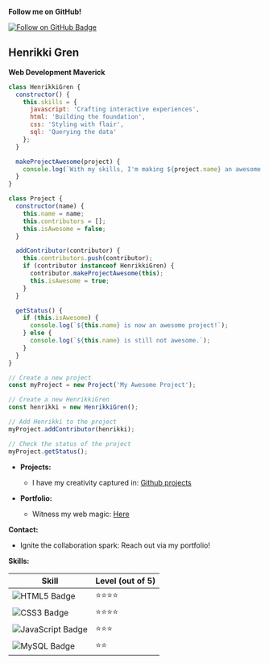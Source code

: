 **Follow me on GitHub\!**

<a href="https://github.com/Aiche-H" target="_blank" rel="noopener noreferrer">
  <img src="https://img.shields.io/badge/Follow%20on%20GitHub-21C699?style=for-the-badge&logo=GitHub" alt="Follow on GitHub Badge">
</a>

## **Henrikki Gren**

**Web Development Maverick**

```javascript
class HenrikkiGren {
  constructor() {
    this.skills = {
      javascript: 'Crafting interactive experiences',
      html: 'Building the foundation',
      css: 'Styling with flair',
      sql: 'Querying the data'
    };
  }

  makeProjectAwesome(project) {
    console.log(`With my skills, I'm making ${project.name} an awesome project!`);
  }
}

class Project {
  constructor(name) {
    this.name = name;
    this.contributors = [];
    this.isAwesome = false;
  }

  addContributor(contributor) {
    this.contributors.push(contributor);
    if (contributor instanceof HenrikkiGren) {
      contributor.makeProjectAwesome(this);
      this.isAwesome = true;
    }
  }

  getStatus() {
    if (this.isAwesome) {
      console.log(`${this.name} is now an awesome project!`);
    } else {
      console.log(`${this.name} is still not awesome.`);
    }
  }
}

// Create a new project
const myProject = new Project('My Awesome Project');

// Create a new HenrikkiGren
const henrikki = new HenrikkiGren();

// Add Henrikki to the project
myProject.addContributor(henrikki);

// Check the status of the project
myProject.getStatus();
````

* **Projects:**

  * I have my creativity captured in: [Github projects](https://github.com/Aiche-H?tab=repositories)

* **Portfolio:**

  * Witness my web magic: [Here](https://aiche-h.github.io/Portfolio/)

**Contact:**

  * Ignite the collaboration spark: Reach out via my portfolio\!

**Skills:**

| Skill | Level (out of 5) |
|---|---|
| ![HTML5 Badge](https://img.shields.io/badge/HTML5-E34F26?style=for-the-badge&logo=html5&logoColor=white) | ⭐⭐⭐⭐ |
| ![CSS3 Badge](https://img.shields.io/badge/CSS3-1572B6?style=for-the-badge&logo=css3&logoColor=white) | ⭐⭐⭐⭐ |
| ![JavaScript Badge](https://img.shields.io/badge/JavaScript-323330?style=for-the-badge&logo=javascript&logoColor=F7DF1E) | ⭐⭐⭐ |
| ![MySQL Badge](https://img.shields.io/badge/MySQL-005C84?style=for-the-badge&logo=mysql&logoColor=white) | ⭐⭐ |

